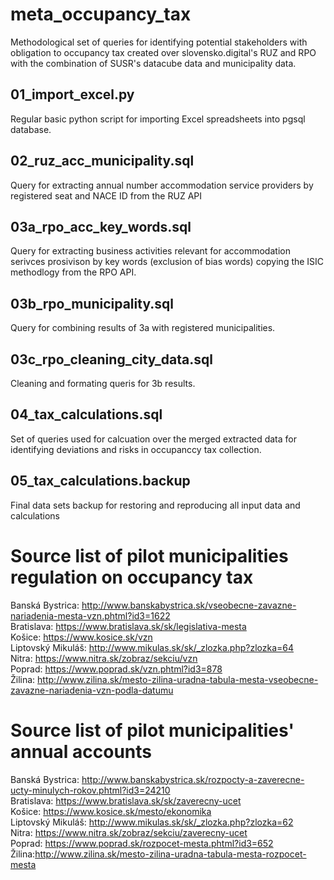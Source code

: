 # meta_occupancy_tax
Methodological set of queries for identifying potential stakeholders with obligation to occupancy tax created over slovensko.digital's RUZ and RPO with the combination of SUSR's datacube data and municipality data.

## 01_import_excel.py  
Regular basic python script for importing Excel spreadsheets into pgsql database.  

## 02_ruz_acc_municipality.sql  
Query for extracting annual number accommodation service providers by registered seat and NACE ID from the RUZ API

## 03a_rpo_acc_key_words.sql  
Query for extracting business activities relevant for accommodation serivces prosivison by key words (exclusion of bias words) copying the ISIC methodlogy from the RPO API.  

## 03b_rpo_municipality.sql 
Query for combining results of 3a with registered municipalities.  

## 03c_rpo_cleaning_city_data.sql  
Cleaning and formating queris for 3b results.

## 04_tax_calculations.sql
Set of queries used for calcuation over the merged extracted data for identifying deviations and risks in occupanccy tax collection.


## 05_tax_calculations.backup  
Final data sets backup for restoring and reproducing all input data and calculations  

# Source list of pilot municipalities regulation on occupancy tax  
Banská Bystrica: http://www.banskabystrica.sk/vseobecne-zavazne-nariadenia-mesta-vzn.phtml?id3=1622  
Bratislava: https://www.bratislava.sk/sk/legislativa-mesta  
Košice: https://www.kosice.sk/vzn  
Liptovský Mikuláš: http://www.mikulas.sk/sk/_zlozka.php?zlozka=64  
Nitra: https://www.nitra.sk/zobraz/sekciu/vzn  
Poprad: https://www.poprad.sk/vzn.phtml?id3=878  
Žilina: http://www.zilina.sk/mesto-zilina-uradna-tabula-mesta-vseobecne-zavazne-nariadenia-vzn-podla-datumu  

# Source list of pilot municipalities' annual accounts
Banská Bystrica: http://www.banskabystrica.sk/rozpocty-a-zaverecne-ucty-minulych-rokov.phtml?id3=24210  
Bratislava: https://www.bratislava.sk/sk/zaverecny-ucet  
Košice: https://www.kosice.sk/mesto/ekonomika  
Liptovský Mikuláš: http://www.mikulas.sk/sk/_zlozka.php?zlozka=62  
Nitra: https://www.nitra.sk/zobraz/sekciu/zaverecny-ucet  
Poprad: https://www.poprad.sk/rozpocet-mesta.phtml?id3=652  
Žilina:http://www.zilina.sk/mesto-zilina-uradna-tabula-mesta-rozpocet-mesta  
